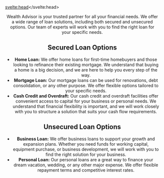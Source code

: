 <script lang="ts">
	import Header from './Header.svelte';
</script>

<svelte:head><title>Wealth Advisors</title></svelte:head>

<Header />

Wealth Advisor is your trusted partner for all your financial needs. We offer a wide range of loan solutions, including both secured and unsecured options. Our team of experts will work with you to find the right loan for your specific needs.

## Secured Loan Options

* **Home Loan:** We offer home loans for first-time homebuyers and those looking to refinance their existing mortgage. We understand that buying a home is a big decision, and we are here to help you every step of the way.
* **Mortgage Loan:** Our mortgage loans can be used for renovations, debt consolidation, or any other purpose. We offer flexible options tailored to your specific needs.
* **Cash Credit and Overdraft:** Our cash credit and overdraft facilities offer convenient access to capital for your business or personal needs. We understand that financial flexibility is important, and we will work closely with you to structure a solution that suits your cash flow requirements.

## Unsecured Loan Options

* **Business Loan:** We offer business loans to support your growth and expansion plans. Whether you need funds for working capital, equipment purchase, or business development, we will work with you to find the right solution for your business.
* **Personal Loan:** Our personal loans are a great way to finance your dream vacation, wedding, or any other major expense. We offer flexible repayment terms and competitive interest rates.

